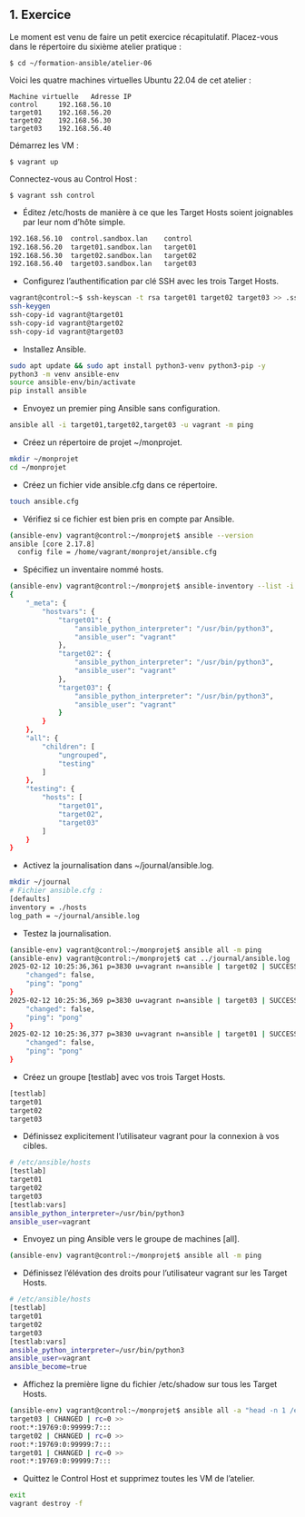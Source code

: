 ## 1. Exercice

Le moment est venu de faire un petit exercice récapitulatif. Placez-vous dans le répertoire du sixième atelier pratique :
```
$ cd ~/formation-ansible/atelier-06
```

Voici les quatre machines virtuelles Ubuntu 22.04 de cet atelier :
```
Machine virtuelle 	Adresse IP
control 	192.168.56.10
target01 	192.168.56.20
target02 	192.168.56.30
target03 	192.168.56.40
```

Démarrez les VM :

```
$ vagrant up

```
Connectez-vous au Control Host :

```
$ vagrant ssh control

```
- Éditez /etc/hosts de manière à ce que les Target Hosts soient joignables par leur nom d’hôte simple.
```bash
192.168.56.10  control.sandbox.lan    control
192.168.56.20  target01.sandbox.lan   target01
192.168.56.30  target02.sandbox.lan   target02
192.168.56.40  target03.sandbox.lan   target03
``` 
- Configurez l’authentification par clé SSH avec les trois Target Hosts.
```bash
vagrant@control:~$ ssh-keyscan -t rsa target01 target02 target03 >> .ssh/known_hosts
ssh-keygen
ssh-copy-id vagrant@target01
ssh-copy-id vagrant@target02
ssh-copy-id vagrant@target03
```
- Installez Ansible.
```bash
sudo apt update && sudo apt install python3-venv python3-pip -y
python3 -m venv ansible-env
source ansible-env/bin/activate
pip install ansible
```
- Envoyez un premier ping Ansible sans configuration.
```bash
ansible all -i target01,target02,target03 -u vagrant -m ping
```
- Créez un répertoire de projet ~/monprojet.
```bash
mkdir ~/monprojet
cd ~/monprojet
```
- Créez un fichier vide ansible.cfg dans ce répertoire.
```bash
touch ansible.cfg
``` 
- Vérifiez si ce fichier est bien pris en compte par Ansible.
```bash
(ansible-env) vagrant@control:~/monprojet$ ansible --version
ansible [core 2.17.8]
  config file = /home/vagrant/monprojet/ansible.cfg
```
- Spécifiez un inventaire nommé hosts.
```bash
(ansible-env) vagrant@control:~/monprojet$ ansible-inventory --list -i hosts
{
    "_meta": {
        "hostvars": {
            "target01": {
                "ansible_python_interpreter": "/usr/bin/python3",
                "ansible_user": "vagrant"
            },
            "target02": {
                "ansible_python_interpreter": "/usr/bin/python3",
                "ansible_user": "vagrant"
            },
            "target03": {
                "ansible_python_interpreter": "/usr/bin/python3",
                "ansible_user": "vagrant"
            }
        }
    },
    "all": {
        "children": [
            "ungrouped",
            "testing"
        ]
    },
    "testing": {
        "hosts": [
            "target01",
            "target02",
            "target03"
        ]
    }
}
```
- Activez la journalisation dans ~/journal/ansible.log.
```bash
mkdir ~/journal
# Fichier ansible.cfg :
[defaults]
inventory = ./hosts
log_path = ~/journal/ansible.log
```
- Testez la journalisation.
```bash
(ansible-env) vagrant@control:~/monprojet$ ansible all -m ping
(ansible-env) vagrant@control:~/monprojet$ cat ../journal/ansible.log 
2025-02-12 10:25:36,361 p=3830 u=vagrant n=ansible | target02 | SUCCESS => {
    "changed": false,
    "ping": "pong"
}
2025-02-12 10:25:36,369 p=3830 u=vagrant n=ansible | target03 | SUCCESS => {
    "changed": false,
    "ping": "pong"
}
2025-02-12 10:25:36,377 p=3830 u=vagrant n=ansible | target01 | SUCCESS => {
    "changed": false,
    "ping": "pong"
}
```
- Créez un groupe [testlab] avec vos trois Target Hosts.
```bash
[testlab]
target01
target02
target03
```
- Définissez explicitement l’utilisateur vagrant pour la connexion à vos cibles.
```bash
# /etc/ansible/hosts
[testlab]
target01
target02
target03
[testlab:vars]
ansible_python_interpreter=/usr/bin/python3
ansible_user=vagrant
``` 
- Envoyez un ping Ansible vers le groupe de machines [all].
```bash
(ansible-env) vagrant@control:~/monprojet$ ansible all -m ping
```
- Définissez l’élévation des droits pour l’utilisateur vagrant sur les Target Hosts.
```bash
# /etc/ansible/hosts
[testlab]
target01
target02
target03
[testlab:vars]
ansible_python_interpreter=/usr/bin/python3
ansible_user=vagrant
ansible_become=true
```
- Affichez la première ligne du fichier /etc/shadow sur tous les Target Hosts.
```bash
(ansible-env) vagrant@control:~/monprojet$ ansible all -a "head -n 1 /etc/shadow"
target03 | CHANGED | rc=0 >>
root:*:19769:0:99999:7:::
target02 | CHANGED | rc=0 >>
root:*:19769:0:99999:7:::
target01 | CHANGED | rc=0 >>
root:*:19769:0:99999:7:::
```
- Quittez le Control Host et supprimez toutes les VM de l’atelier.
```bash
exit
vagrant destroy -f
```